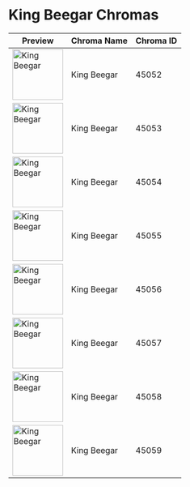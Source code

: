 # King Beegar Chromas

| Preview | Chroma Name | Chroma ID |
|---|---|---|
| <img src='https://raw.communitydragon.org/latest/plugins/rcp-be-lol-game-data/global/default/v1/champion-chroma-images/45/45052.png' alt='King Beegar' width='100'> | King Beegar | 45052 |
| <img src='https://raw.communitydragon.org/latest/plugins/rcp-be-lol-game-data/global/default/v1/champion-chroma-images/45/45053.png' alt='King Beegar' width='100'> | King Beegar | 45053 |
| <img src='https://raw.communitydragon.org/latest/plugins/rcp-be-lol-game-data/global/default/v1/champion-chroma-images/45/45054.png' alt='King Beegar' width='100'> | King Beegar | 45054 |
| <img src='https://raw.communitydragon.org/latest/plugins/rcp-be-lol-game-data/global/default/v1/champion-chroma-images/45/45055.png' alt='King Beegar' width='100'> | King Beegar | 45055 |
| <img src='https://raw.communitydragon.org/latest/plugins/rcp-be-lol-game-data/global/default/v1/champion-chroma-images/45/45056.png' alt='King Beegar' width='100'> | King Beegar | 45056 |
| <img src='https://raw.communitydragon.org/latest/plugins/rcp-be-lol-game-data/global/default/v1/champion-chroma-images/45/45057.png' alt='King Beegar' width='100'> | King Beegar | 45057 |
| <img src='https://raw.communitydragon.org/latest/plugins/rcp-be-lol-game-data/global/default/v1/champion-chroma-images/45/45058.png' alt='King Beegar' width='100'> | King Beegar | 45058 |
| <img src='https://raw.communitydragon.org/latest/plugins/rcp-be-lol-game-data/global/default/v1/champion-chroma-images/45/45059.png' alt='King Beegar' width='100'> | King Beegar | 45059 |
